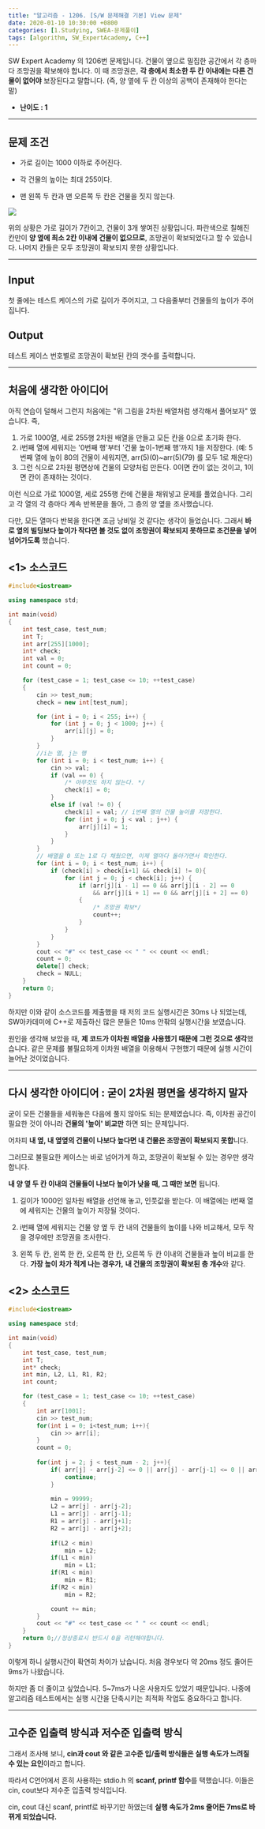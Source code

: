 ```yaml
---
title: "알고리즘 - 1206. [S/W 문제해결 기본] View 문제"
date: 2020-01-10 10:30:00 +0800
categories: [1.Studying, SWEA-문제풀이]
tags: [algorithm, SW_ExpertAcademy, C++]
---
```


SW Expert Academy 의 1206번 문제입니다.
건물이 옆으로 밀집한 공간에서 각 층마다 조망권을 확보해야 합니다.
이 때 조망권은, **각 층에서 최소한 두 칸 이내에는 다른 건물이 없어야** 보장된다고 말합니다.
(즉, 양 옆에 두 칸 이상의 공백이 존재해야 한다는 말)

- **난이도 : 1**

------



## **문제 조건**

* 가로 길이는 1000 이하로 주어진다.

* 각 건물의 높이는 최대 255이다.

* 맨 왼쪽 두 칸과 맨 오른쪽 두 칸은 건물을 짓지 않는다.

  

![](https://github.com/ChanhuiSeok/chanhuiseok.github.io/blob/master/assets/img/sample/algo7_1.PNG?raw=true)

위의 상황은 가로 길이가 7칸이고, 건물이 3개 쌓여진 상황입니다. 파란색으로 칠해진 칸만이 **양 옆에 최소 2칸 이내에 건물이 없으므로**, 조망권이 확보되었다고 할 수 있습니다. 나머지 칸들은 모두 조망권이 확보되지 못한 상황입니다.

------



## **Input**

첫 줄에는 테스트 케이스의 가로 길이가 주어지고, 그 다음줄부터 건물들의 높이가 주어집니다.

## **Output**

테스트 케이스 번호별로 조망권이 확보된 칸의 갯수를 출력합니다.

------



## **처음에 생각한 아이디어**

아직 연습이 덜해서 그런지 처음에는 "위 그림을 2차원 배열처럼 생각해서 풀어보자" 였습니다. 즉,

1. 가로 1000열, 세로 255행 2차원 배열을 만들고 모든 칸을 0으로 초기화 한다.
2. i번째 열에 세워지는 '0번째 행'부터 '건물 높이-1번째 행'까지 1을 저장한다.
   (예: 5번째 열에 높이 80의 건물이 세워지면, arr(5)(0)~arr(5)(79) 를 모두 1로 채운다)
3. 그런 식으로 2차원 평면상에 건물의 모양처럼 만든다. 0이면 칸이 없는 것이고, 1이면 칸이 존재하는 것이다.

이런 식으로 가로 1000열, 세로 255행 칸에 건물을 채워넣고 문제를 풀었습니다.
그리고 각 열의 각 층마다 계속 반복문을 돌아, 그 층의 양 옆을 조사했습니다.

다만, 모든 열마다 반복을 한다면 조금 낭비일 것 같다는 생각이 들었습니다.
그래서 **바로 옆의 빌딩보다 높이가 작다면 볼 것도 없이 조망권이 확보되지 못하므로 조건문을 넣어 넘어가도록** 했습니다.

## **<1> 소스코드**

```c++
#include<iostream>

using namespace std;

int main(void)
{
	int test_case, test_num;
	int T;
	int arr[255][1000];
	int* check;
	int val = 0;
	int count = 0;

	for (test_case = 1; test_case <= 10; ++test_case)
	{
		cin >> test_num;
		check = new int[test_num];

		for (int i = 0; i < 255; i++) {
			for (int j = 0; j < 1000; j++) {
				arr[i][j] = 0;
			}
		}
		//i는 열, j는 행
		for (int i = 0; i < test_num; i++) {
			cin >> val;
			if (val == 0) {
				/* 아무것도 하지 않는다. */
				check[i] = 0;
			}
			else if (val != 0) {
				check[i] = val; // i번째 열의 건물 높이를 저장한다.
				for (int j = 0; j < val ; j++) {
					arr[j][i] = 1;
				}
			}
		}
		// 배열을 0 또는 1로 다 채웠으면, 이제 열마다 돌아가면서 확인한다.
		for (int i = 0; i < test_num; i++) {
			if (check[i] > check[i+1] && check[i] != 0){
				for (int j = 0; j < check[i]; j++) {
					if (arr[j][i - 1] == 0 && arr[j][i - 2] == 0
						&& arr[j][i + 1] == 0 && arr[j][i + 2] == 0)
					{
						/* 조망권 확보*/
						count++;
					}
				}
			}
		}
		cout << "#" << test_case << " " << count << endl;
		count = 0;
		delete[] check;
		check = NULL;
	}
	return 0;
}
```

하지만 이와 같이 소스코드를 제출했을 때 저의 코드 실행시간은 30ms 나 되었는데,
SW아카데미에 C++로 제출하신 많은 분들은 10ms 안팎의 실행시간을 보였습니다.

원인을 생각해 보았을 때, **제 코드가 이차원 배열을 사용했기 때문에 그런 것으로 생각**했습니다.
같은 문제를 불필요하게 이차원 배열을 이용해서 구현했기 때문에 실행 시간이 늘어난 것이었습니다.

------



## **다시 생각한 아이디어 : 굳이 2차원 평면을 생각하지 말자**

굳이 모든 건물들을 세워놓은 다음에 풀지 않아도 되는 문제였습니다.
즉, 이차원 공간이 필요한 것이 아니라 **건물의 '높이' 비교만** 하면 되는 문제입니다.

어차피 **내 옆, 내 옆옆의 건물이 나보다 높다면 내 건물은 조망권이 확보되지 못합**니다.

그러므로 불필요한 케이스는 바로 넘어가게 하고, 조망권이 확보될 수 있는 경우만 생각합니다.

**내 양 옆 두 칸 이내의 건물들이 나보다 높이가 낮을 때, 그 때만 보면** 됩니다.

1. 길이가 1000인 일차원 배열을 선언해 놓고, 인풋값을 받는다. 이 배열에는 i번째 열에 세워지는 건물의 높이가 저장될 것이다.

2. i번째 열에 세워지는 건물 양 옆 두 칸 내의 건물들의 높이를 나와 비교해서, 모두 작을 경우에만 조망권을 조사한다.

3. 왼쪽 두 칸, 왼쪽 한 칸, 오른쪽 한 칸, 오른쪽 두 칸 이내의 건물들과 높이 비교를 한다. **가장 높이 차가 적게 나는 경우가,** **내 건물의 조망권이 확보된 층 개수**와 같다.

   

## **<2> 소스코드**

```c++
#include<iostream>

using namespace std;

int main(void)
{
	int test_case, test_num;
	int T;
	int* check;
	int min, L2, L1, R1, R2;
	int count;

	for (test_case = 1; test_case <= 10; ++test_case)
	{ 
		int arr[1001];
		cin >> test_num;
        for(int i = 0; i<test_num; i++){
        	cin >> arr[i];
        }
        count = 0;
        
		for(int j = 2; j < test_num - 2; j++){            
            if( arr[j] - arr[j-2] <= 0 || arr[j] - arr[j-1] <= 0 || arr[j] - arr[j+1] <=0 || arr[j] - arr[j+2] <=0 ){
            	continue;
            }
                   
        	min = 99999;
            L2 = arr[j] - arr[j-2];
            L1 = arr[j] - arr[j-1];
            R1 = arr[j] - arr[j+1];
            R2 = arr[j] - arr[j+2];
            
            if(L2 < min)
                min = L2;
            if(L1 < min)
                min = L1;
            if(R1 < min)
                min = R1;
            if(R2 < min)
                min = R2;

            count += min;
        }
		cout << "#" << test_case << " " << count << endl;
	}
	return 0;//정상종료시 반드시 0을 리턴해야합니다.
}
```

이렇게 하니 실행시간이 확연히 차이가 났습니다. 처음 경우보다 약 20ms 정도 줄어든 9ms가 나왔습니다.

하지만 좀 더 줄이고 싶었습니다. 5~7ms가 나온 사용자도 있었기 때문입니다.
나중에 알고리즘 테스트에서는 실행 시간을 단축시키는 최적화 작업도 중요하다고 합니다.

------



## **고수준 입출력 방식과 저수준 입출력 방식**

그래서 조사해 보니, **cin과 cout 와 같은 고수준 입/출력 방식들은 실행 속도가 느려질 수 있는 요인**이라고 합니다.

따라서 C언어에서 흔히 사용하는 stdio.h 의 **scanf, printf 함수**를 택했습니다. 이들은 cin, cout보다 저수준 입출력 방식입니다.



cin, cout 대신 scanf, printf로 바꾸기만 하였는데 **실행 속도가 2ms 줄어든 7ms로 바뀌게 되었습니다.**

